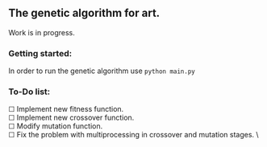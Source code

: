 ## The genetic algorithm for art.
Work is in progress.

### Getting started:
In order to run the genetic algorithm use 
```python main.py```

### To-Do list:
☐ Implement new fitness function. \
☐ Implement new crossover function. \
☐ Modify mutation function. \
☐ Fix the problem with multiprocessing in crossover and mutation stages. \